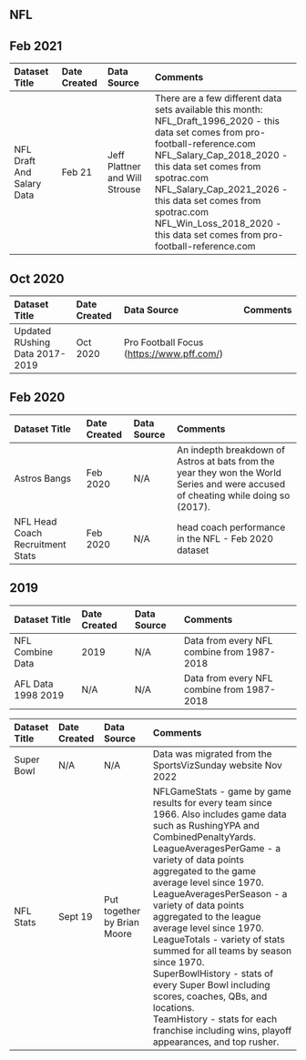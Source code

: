## NFL

## Feb 2021
|Dataset Title| Date Created | Data Source | Comments                                                                                                                                                                                                                                                                                                                                                                                                                                                                                                   |
|:----|:-------------|:------------|:-----------------------------------------------------------------------------------------------------------------------------------------------------------------------------------------------------------------------------------------------------------------------------------------------------------------------------------------------------------------------------------------------------------------------------------------------------------------------------------------------------------|
|NFL Draft And Salary Data| Feb 21       | Jeff Plattner and Will Strouse           | There are a few different data sets available this month: <br/> NFL_Draft_1996_2020 - this data set comes from pro-football-reference.com <br/> NFL_Salary_Cap_2018_2020 - this data set comes from spotrac.com <br/> NFL_Salary_Cap_2021_2026 - this data set comes from spotrac.com <br/> NFL_Win_Loss_2018_2020 - this data set comes from pro-football-reference.com                                                                                                                                   | 

## Oct 2020
|Dataset Title| Date Created | Data Source                               |Comments|
|:----|:-------------|:------------------------------------------|:-------|
|Updated RUshing Data 2017-2019| Oct 2020     | Pro Football Focus (https://www.pff.com/) ||

## Feb 2020
|Dataset Title| Date Created |Data Source| Comments                                                                                                                           |
|:----|:-------------|:---------|:-----------------------------------------------------------------------------------------------------------------------------------|
|Astros Bangs| Feb 2020     |N/A| An indepth breakdown of Astros at bats from the year they won the World Series and were accused of cheating while doing so (2017). |
|NFL Head Coach Recruitment Stats| Feb 2020     |N/A| head coach performance in the NFL  - Feb 2020 dataset                                                                              |

## 2019
|Dataset Title| Date Created |Data Source|Comments|
|:----|:-------------|:---------|:-------|
|NFL Combine Data| 2019         |N/A|Data from every NFL combine from 1987-2018|
|AFL Data 1998 2019| N/A          |N/A|Data from every NFL combine from 1987-2018|

| Dataset Title | Date Created | Data Source                 | Comments                                                                                                                                                                                                                                                                                                                                                                                                                                                                                                                                                                                                                                     |
|:--------------|:-------------|:----------------------------|:---------------------------------------------------------------------------------------------------------------------------------------------------------------------------------------------------------------------------------------------------------------------------------------------------------------------------------------------------------------------------------------------------------------------------------------------------------------------------------------------------------------------------------------------------------------------------------------------------------------------------------------------|
| Super Bowl    | N/A          | N/A                         | Data was migrated from the SportsVizSunday website Nov 2022                                                                                                                                                                                                                                                                                                                                                                                                                                                                                                                                                                                  |
| NFL Stats     | Sept 19      | Put together by Brian Moore | NFLGameStats - game by game results for every team since 1966. Also includes game data such as RushingYPA and CombinedPenaltyYards. <br/> LeagueAveragesPerGame - a variety of data points aggregated to the game average level since 1970. <br/> LeagueAveragesPerSeason - a variety of data points aggregated to the league average level since 1970. <br/> LeagueTotals - variety of stats summed for all teams by season since 1970. <br/> SuperBowlHistory - stats of every Super Bowl including scores, coaches, QBs, and locations. <br/> TeamHistory - stats for each franchise including wins, playoff appearances, and top rusher. |